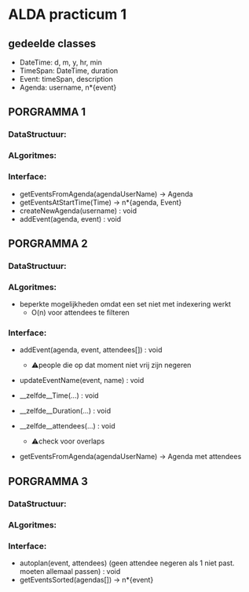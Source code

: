 # ALDA practicum 1

## gedeelde classes
- DateTime: d, m, y, hr, min
- TimeSpan: DateTime, duration
- Event: timeSpan, description
- Agenda: username, n*{event}

## PORGRAMMA 1
### DataStructuur:
### ALgoritmes:
### Interface:
- getEventsFromAgenda(agendaUserName) -> Agenda
- getEventsAtStartTime(Time) -> n*{agenda, Event}
- createNewAgenda(username) : void
- addEvent(agenda, event) : void
## PORGRAMMA 2
### DataStructuur:
### ALgoritmes:
- beperkte mogelijkheden omdat een set niet met indexering werkt
    - O(n) voor attendees te filteren
### Interface:
- addEvent(agenda, event, attendees[]) : void
    - ⚠️people die op dat moment niet vrij zijn negeren

- updateEventName(event, name) : void
- __zelfde__Time(...) : void
- __zelfde__Duration(...) : void
- __zelfde__attendees(...) : void
    - ⚠️check voor overlaps

- getEventsFromAgenda(agendaUserName) -> Agenda met attendees

## PORGRAMMA 3
### DataStructuur:
### ALgoritmes:
### Interface:
- autoplan(event, attendees) (geen attendee negeren als 1 niet past. moeten allemaal passen) : void
- getEventsSorted(agendas[]) -> n*{event}